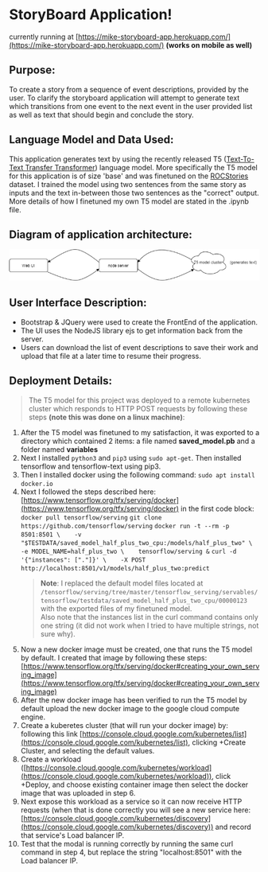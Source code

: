 # StoryBoard Application!

currently running at [https://mike-storyboard-app.herokuapp.com/](https://mike-storyboard-app.herokuapp.com/)
**(works on mobile as well)**

## Purpose:
To create a story from a sequence of event descriptions, provided by the user. To clarify the storyboard application will attempt to generate text which transitions from one event to the next event in the user provided list as well as text that should begin and conclude the story. 


## Language Model and Data Used:

 This application generates text by using the recently released T5 ([Text-To-Text Transfer Transformer](https://github.com/google-research/text-to-text-transfer-transformer)) language model. More specifically the T5 model for this application is of size 'base' and was finetuned on the [ROCStories](https://www.cs.rochester.edu/nlp/rocstories/) dataset. I trained the model using two sentences from the same story as inputs and the text in-between those two sentences as the "correct" output. More details of how I finetuned my own T5 model are stated in the .ipynb file.

## Diagram of application architecture:

![](StoryBoard-arch.png)

## User Interface Description:

 - Bootstrap & JQuery were used to create the FrontEnd of the application.
 - The UI uses the NodeJS library ejs to get information back from the server.
 -  Users can download the list of event descriptions to save their work and upload that file at a later time to resume their progress.

## Deployment Details:
>The T5 model for this project was deployed to a remote kubernetes cluster which responds to HTTP POST requests by following these steps **(note this was done on a linux machine)**: 

 1. After the T5 model was finetuned to my satisfaction, it was exported to a directory which contained 2 items: a file named **saved_model.pb** and a folder named **variables**
 2. Next I installed `python3` and `pip3` using `sudo apt-get`. Then installed tensorflow and tensorflow-text using pip3.
 3. Then I installed docker using the following command:  `sudo apt install docker.io`
 4. Next I followed the steps described here: [https://www.tensorflow.org/tfx/serving/docker](https://www.tensorflow.org/tfx/serving/docker) in the first code block: 
 `docker pull tensorflow/serving`
 `git clone https://github.com/tensorflow/serving`
`docker run -t --rm -p 8501:8501 \    -v "$TESTDATA/saved_model_half_plus_two_cpu:/models/half_plus_two" \    -e MODEL_NAME=half_plus_two \    tensorflow/serving &`
`curl -d '{"instances": ["."]}' \    -X POST http://localhost:8501/v1/models/half_plus_two:predict`
	 >**Note**: I replaced the default model files located at
`/tensorflow/serving/tree/master/tensorflow_serving/servables/tensorflow/testdata/saved_model_half_plus_two_cpu/00000123` with the exported files of my finetuned model.   
Also note that the instances list in the curl command contains only one string (it did not work when I tried to have multiple strings, not sure why).
 5. Now a new docker image must be created, one that runs the T5 model by default. I created that image by following these steps: [https://www.tensorflow.org/tfx/serving/docker#creating_your_own_serving_image](https://www.tensorflow.org/tfx/serving/docker#creating_your_own_serving_image)
 6. After the new docker image has been verified to run the T5 model by default upload the new docker image to the google cloud compute engine.
 7. Create a kuberetes cluster (that will run your docker image) by: following this link [https://console.cloud.google.com/kubernetes/list](https://console.cloud.google.com/kubernetes/list), clicking +Create Cluster, and selecting the default values.
 8. Create a workload ([https://console.cloud.google.com/kubernetes/workload](https://console.cloud.google.com/kubernetes/workload)), click +Deploy, and choose existing container image then select the docker image that was uploaded in step 6.
 9. Next expose this workload as a service so it can now receive HTTP requests (when that is done correctly you will see a new service here: [https://console.cloud.google.com/kubernetes/discovery](https://console.cloud.google.com/kubernetes/discovery)) and record that service's Load balancer IP.
 10. Test that the modal is running correctly by running the same curl command in step 4, but replace the string "localhost:8501" with the Load balancer IP.
